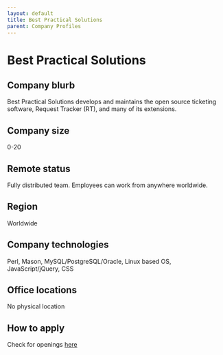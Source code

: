 ```yaml
---
layout: default
title: Best Practical Solutions
parent: Company Profiles
---
```


# Best Practical Solutions

## Company blurb

Best Practical Solutions develops and maintains the open source ticketing software, Request Tracker (RT), and many of its extensions.

## Company size

0-20

## Remote status

Fully distributed team. Employees can work from anywhere worldwide.

## Region

Worldwide

## Company technologies

Perl, Mason, MySQL/PostgreSQL/Oracle, Linux based OS, JavaScript/jQuery, CSS

## Office locations

No physical location

## How to apply

Check for openings [here](https://bestpractical.com/jobs)

